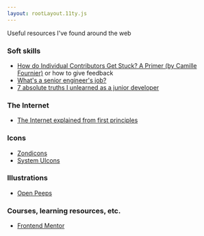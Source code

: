 ```yaml
---
layout: rootLayout.11ty.js
---
```


Useful resources I've found around the web

### Soft skills

- [How do Individual Contributors Get Stuck? A Primer (by Camille Fournier)](https://www.elidedbranches.com/2017/01/how-do-individual-contributors-get.html) or how to give feedback
- [What's a senior engineer's job?](https://jvns.ca/blog/senior-engineer/)
- [7 absolute truths I unlearned as a junior developer](https://monicalent.com/blog/2019/06/03/absolute-truths-unlearned-as-junior-developer/)

### The Internet

- [The Internet explained from first principles](https://explained-from-first-principles.com/internet)

### Icons

- [Zondicons](https://www.zondicons.com/)
- [System UIcons](https://systemuicons.com/)

### Illustrations

- [Open Peeps](https://www.openpeeps.com/)

### Courses, learning resources, etc.

- [Frontend Mentor](https://www.frontendmentor.io/)